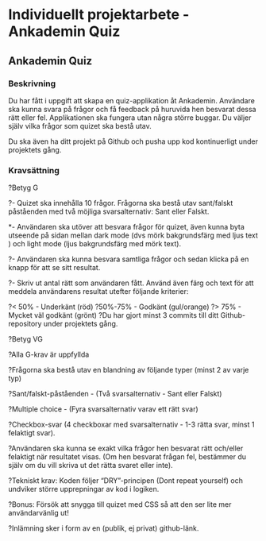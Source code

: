 # Individuellt projektarbete - Ankademin Quiz

## Ankademin Quiz

### Beskrivning

Du har fått i uppgift att skapa en quiz-applikation åt Ankademin. Användare ska kunna svara på frågor och få feedback på huruvida hen besvarat dessa rätt eller fel. Applikationen ska fungera utan några större buggar. Du väljer själv vilka frågor som quizet ska bestå utav.

Du ska även ha ditt projekt på Github och pusha upp kod kontinuerligt under projektets gång.

### Kravsättning

?Betyg G

?- Quizet ska innehålla 10 frågor. Frågorna ska bestå utav sant/falskt påståenden med två möjliga svarsalternativ: Sant eller Falskt.

*- Användaren ska utöver att besvara frågor för quizet, även kunna byta utseende på sidan mellan dark mode (dvs mörk bakgrundsfärg med ljus text ) och light mode (ljus bakgrundsfärg med mörk text).

?- Användaren ska kunna besvara samtliga frågor och sedan klicka på en knapp för att se sitt resultat.

?- Skriv ut antal rätt som användaren fått. Använd även färg och text för att meddela användarens resultat utefter följande kriterier: 

?< 50% - Underkänt (röd)
?50%-75% - Godkänt (gul/orange)
?> 75% - Mycket väl godkänt (grönt)
?Du har gjort minst 3 commits till ditt Github-repository under projektets gång.

?Betyg VG

?Alla G-krav är uppfyllda

?Frågorna ska bestå utav en blandning av följande typer (minst 2 av varje typ)

?Sant/falskt-påståenden - (Två svarsalternativ - Sant eller Falskt)

?Multiple choice - (Fyra svarsalternativ varav ett rätt svar)

?Checkbox-svar (4 checkboxar med svarsalternativ - 1-3 rätta svar, minst 1 felaktigt svar).

?Användaren ska kunna se exakt vilka frågor hen besvarat rätt och/eller felaktigt när resultatet visas. (Om hen besvarat frågan fel, bestämmer du själv om du vill skriva ut det rätta svaret eller inte).

?Tekniskt krav: Koden följer “DRY”-principen (Dont repeat yourself) och undviker större upprepningar av kod i logiken.


?Bonus: Försök att snygga till quizet med CSS så att den ser lite mer användarvänlig ut!

?Inlämning sker i form av en (publik, ej privat) github-länk.
